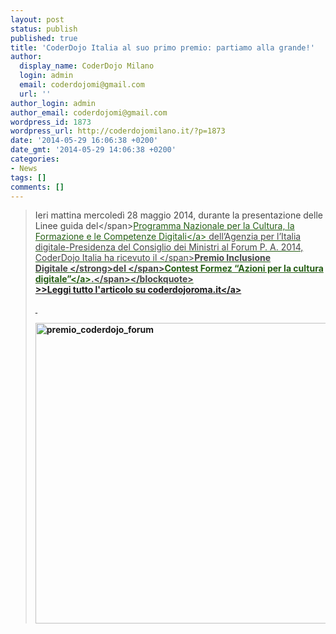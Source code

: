 ```yaml
---
layout: post
status: publish
published: true
title: 'CoderDojo Italia al suo primo premio: partiamo alla grande!'
author:
  display_name: CoderDojo Milano
  login: admin
  email: coderdojomi@gmail.com
  url: ''
author_login: admin
author_email: coderdojomi@gmail.com
wordpress_id: 1873
wordpress_url: http://coderdojomilano.it/?p=1873
date: '2014-05-29 16:06:38 +0200'
date_gmt: '2014-05-29 14:06:38 +0200'
categories:
- News
tags: []
comments: []
---
```

<blockquote><span style="font-style: normal; color: #444444;">Ieri mattina mercoled&igrave; 28 maggio 2014, durante la presentazione delle Linee guida del<&#47;span><a style="font-style: normal; color: #265e15;" href="http:&#47;&#47;www.agid.gov.it&#47;competenze-digitali&#47;programma-nazionale-competenze-digitali" target="_blank">Programma Nazionale per la Cultura, la Formazione e le Competenze Digitali<&#47;a><span style="font-style: normal; color: #444444;">&nbsp;dell&rsquo;Agenzia per l&rsquo;Italia digitale-Presidenza del Consiglio dei Ministri al Forum P. A. 2014, CoderDojo Italia ha ricevuto il&nbsp;<&#47;span><strong style="font-style: normal; color: #444444;">Premio Inclusione Digitale&nbsp;<&#47;strong><span style="font-style: normal; color: #444444;">del&nbsp;<&#47;span><a style="font-style: normal; color: #265e15;" href="http:&#47;&#47;contest.formez.it&#47;" target="_blank">Contest Formez &ldquo;Azioni per la cultura digitale&rdquo;<&#47;a><span style="font-style: normal; color: #444444;">.<&#47;span><&#47;blockquote><br />
<a href="http:&#47;&#47;coderdojoroma.wordpress.com&#47;2014&#47;05&#47;29&#47;coderdojo-italia-al-suo-primo-premio-partiamo-alla-grande&#47;" target="_blank">>>Leggi tutto l'articolo su coderdojoroma.it<&#47;a></p>
<p>&nbsp;</p>
<p><img class="alignnone wp-image-1874 size-full" src="http:&#47;&#47;coderdojomilano.it&#47;wp-content&#47;uploads&#47;2014&#47;05&#47;premio_coderdojo_forum-e1401372649874.jpeg" alt="premio_coderdojo_forum" width="600" height="481" &#47;></p>
